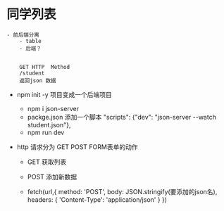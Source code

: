 # 同学列表
    - 前后端分离
        - table
        - 后端？


        GET HTTP  Method
        /student
        返回json 数据

- npm init -y  项目变成一个后端项目
    - npm i json-server
    - packge.json   添加一个脚本  "scripts": {"dev": "json-server --watch student.json"},
    - npm run dev

- http 请求分为 GET POST    FORM表单的动作
  - GET 获取列表
  - POST 添加新数据
  
  - fetch(url,{
     method: 'POST',
     body: JSON.stringify(要添加的json名),   
     headers: {
                'Content-Type': 'application/json'
            } 
     })